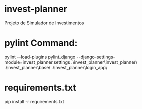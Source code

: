 # invest-planner
Projeto de Simulador de Investimentos

# pylint Command:
pylint --load-plugins pylint_django --django-settings-module=invest_planner.settings .\invest_planner\invest_planner\ .\invest_planner\base\ .\invest_planner\login_app\

# requirements.txt
pip install -r requirements.txt